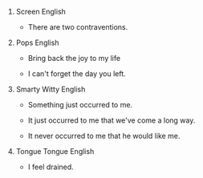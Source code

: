 1. Screen English

    - There are two contraventions.

2. Pops English

    - Bring back the joy to my life

    - I can't forget the day you left.

3. Smarty Witty English

    - Something just occurred to me.

    - It just occurred to me that we've come a long way.

    - It never occurred to me that he would like me.

4. Tongue Tongue English

    - I feel drained.
    